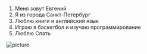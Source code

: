 1. Меня зовут Евгений 
2. Я из города Санкт-Петербург 
3. Люблю книги и английский язык
4. Играю в баскетбол и изучаю программирование 
5. Люблю Спать

![picture](https://camo.githubusercontent.com/7fbc8233da7e766996d5030094436a1e141d38fd56ea5b695a661104a56ba459/68747470733a2f2f7777772e696e7465726661782e72752f667470726f6f742f70686f746f732f70686f746f73746f72792f323032302f30382f30372f7765656b315f3730302e6a7067)
